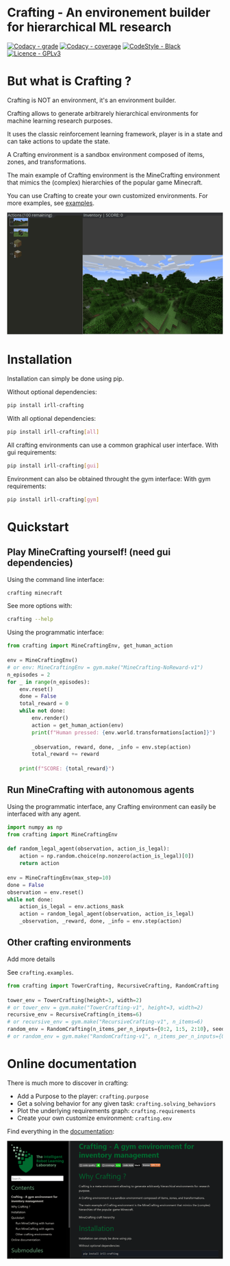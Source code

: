 # **Crafting - An environement builder for hierarchical ML research**

[![Codacy - grade](https://app.codacy.com/project/badge/Grade/b5010ccc46274c0eb1e3ae563934efdd)](https://www.codacy.com/gh/IRLL/Crafting/dashboard?utm_source=github.com&amp;utm_medium=referral&amp;utm_content=IRLL/Crafting&amp;utm_campaign=Badge_Grade)
[![Codacy - coverage](https://app.codacy.com/project/badge/Coverage/b5010ccc46274c0eb1e3ae563934efdd)](https://www.codacy.com/gh/IRLL/Crafting/dashboard?utm_source=github.com&amp;utm_medium=referral&amp;utm_content=IRLL/Crafting&amp;utm_campaign=Badge_Coverage)
[![CodeStyle - Black](https://img.shields.io/badge/code%20style-black-000000.svg)](https://github.com/psf/black)
[![Licence - GPLv3](https://img.shields.io/github/license/MathisFederico/Crafting?style=plastic)](https://www.gnu.org/licenses/)

# But what is Crafting ?

Crafting is NOT an environment, it's an environment builder.

Crafting allows to generate arbitrarely hierarchical environments for machine learning research purposes.

It uses the classic reinforcement learning framework, player is in a state and can take actions to update the state.

A Crafting environment is a sandbox environment composed of
items, zones, and transformations.

The main example of Crafting environment is the MineCrafting environment 
that mimics the (complex) hierarchies of the popular game Minecraft.

You can use Crafting to create your own customized environments.
For more examples, see [examples](https://irll.github.io/Crafting/crafting/examples.html).

![A player knowing Minecraft will find MineCrafting easy.](docs/images/MineCrafting_human_demo.gif)

# Installation

Installation can simply be done using pip.

Without optional dependencies:

```bash
pip install irll-crafting
```

With all optional dependencies:

```bash
pip install irll-crafting[all]
```


All crafting environments can use a common graphical user interface.
With gui requirements:

```bash
pip install irll-crafting[gui]
```

Environment can also be obtained throught the gym interface:
With gym requirements:

```bash
pip install irll-crafting[gym]
```

# Quickstart


## Play MineCrafting yourself! (need gui dependencies)

Using the command line interface:

```bash
crafting minecraft
```

See more options with:

```bash
crafting --help
```

Using the programmatic interface:

```python
from crafting import MineCraftingEnv, get_human_action

env = MineCraftingEnv()
# or env: MineCraftingEnv = gym.make("MineCrafting-NoReward-v1")
n_episodes = 2
for _ in range(n_episodes):
    env.reset()
    done = False
    total_reward = 0
    while not done:
        env.render()
        action = get_human_action(env)
        print(f"Human pressed: {env.world.transformations[action]}")

        _observation, reward, done, _info = env.step(action)
        total_reward += reward

    print(f"SCORE: {total_reward}")
```


## Run MineCrafting with autonomous agents

Using the programmatic interface, any Crafting environment can easily be interfaced with any agent.

```python
import numpy as np
from crafting import MineCraftingEnv

def random_legal_agent(observation, action_is_legal):
    action = np.random.choice(np.nonzero(action_is_legal)[0])
    return action

env = MineCraftingEnv(max_step=10)
done = False
observation = env.reset()
while not done:
    action_is_legal = env.actions_mask
    action = random_legal_agent(observation, action_is_legal)
    _observation, _reward, done, _info = env.step(action)
```
<!-- Run MineCrafting with MaskablePPO from sb3 agent [code] -->

## Other crafting environments

Add more details

See `crafting.examples`.

``` python
from crafting import TowerCrafting, RecursiveCrafting, RandomCrafting

tower_env = TowerCrafting(height=3, width=2)
# or tower_env = gym.make("TowerCrafting-v1", height=3, width=2)
recursive_env = RecursiveCrafting(n_items=6)
# or recursive_env = gym.make("RecursiveCrafting-v1", n_items=6)
random_env = RandomCrafting(n_items_per_n_inputs={0:2, 1:5, 2:10}, seed=42)
# or random_env = gym.make("RandomCrafting-v1", n_items_per_n_inputs={0:2, 1:5, 2:10}, seed=42)
```

# Online documentation

There is much more to discover in crafting:

- Add a Purpose to the player: `crafting.purpose`
- Get a solving behavior for any given task: `crafting.solving_behaviors`
- Plot the underlying requirements graph: `crafting.requirements`
- Create your own customize environment: `crafting.env`

Find everything in the [documentation](https://irll.github.io/Crafting/crafting.html):

[![DOCUMENTATION](docs/images/doc_index.png)](https://irll.github.io/Crafting/crafting.html)


<!-- Rendering options -->

<!-- Requirements graphs -->

<!-- Solving behavior
Install HEBG [bash] -->

<!-- Solve MineCrafting [code]
Plot rolled / unrolled [wooden pickaxe]
Generated code -->

<!-- Solve RandomCrafting [code]
Plot rolled / unrolled
Generated code -->

